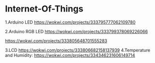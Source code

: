 # Internet-Of-Things
1.Arduino LED
https://wokwi.com/projects/333795777062109780

2.Arduino RGB LED
https://wokwi.com/projects/333799378069226066

https://wokwi.com/projects/333805648701555283

3.LCD 
https://wokwi.com/projects/333806682158137939
4.Temperature and Humidity:
https://wokwi.com/projects/334346231606149714
